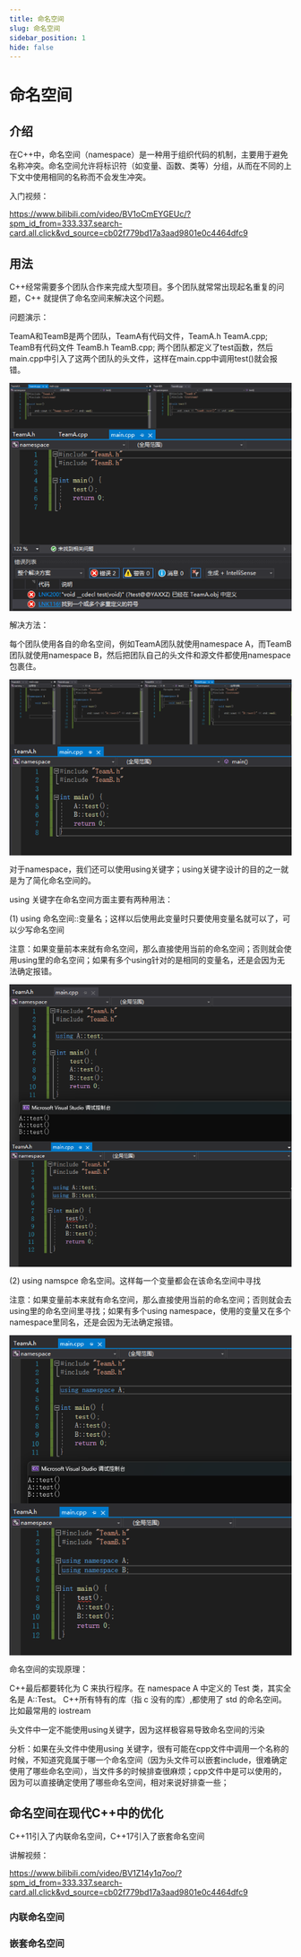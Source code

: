 ```yaml
---
title: 命名空间
slug: 命名空间
sidebar_position: 1
hide: false
---
```



# 命名空间

## 介绍

在C++中，命名空间（namespace）是一种用于组织代码的机制，主要用于避免名称冲突。命名空间允许将标识符（如变量、函数、类等）分组，从而在不同的上下文中使用相同的名称而不会发生冲突。

入门视频：

https://www.bilibili.com/video/BV1oCmEYGEUc/?spm_id_from=333.337.search-card.all.click&vd_source=cb02f779bd17a3aad9801e0c4464dfc9

## 用法

C++经常需要多个团队合作来完成大型项目。多个团队就常常出现起名重复的问题，C++ 就提供了命名空间来解决这个问题。

问题演示：

TeamA和TeamB是两个团队，TeamA有代码文件，TeamA.h TeamA.cpp; TeamB有代码文件 TeamB.h TeamB.cpp; 两个团队都定义了test函数，然后main.cpp中引入了这两个团队的头文件，这样在main.cpp中调用test()就会报错。

<img src="/assets/Bw8xbKAfDoHcUtxuBN0cOFf5ntc.png" src-width="1610" src-height="260" align="center"/>

<img src="/assets/Km4ubXRnEoqxEYx8eXIcKpXYnJb.png" src-width="631" src-height="258" align="center"/>

<img src="/assets/PhBwbBfD2oopMixIaiMca7Z4nSh.png" src-width="618" src-height="147" align="center"/>

解决方法：

每个团队使用各自的命名空间，例如TeamA团队就使用namespace A，而TeamB团队就使用namespace B，然后把团队自己的头文件和源文件都使用namespace包裹住。

<img src="/assets/KwiabfxdKo1vTjx1bePcQv54n4c.png" src-width="1616" src-height="374" align="center"/>

<img src="/assets/V3iibuC6voEwbCxD7wLcYTbonad.png" src-width="634" src-height="249" align="center"/>

对于namespace，我们还可以使用using关键字；using关键字设计的目的之一就是为了简化命名空间的。

using 关键字在命名空间方面主要有两种用法：

(1) using 命名空间::变量名；这样以后使用此变量时只要使用变量名就可以了，可以少写命名空间

注意：如果变量前本来就有命名空间，那么直接使用当前的命名空间；否则就会使用using里的命名空间；如果有多个using针对的是相同的变量名，还是会因为无法确定报错。

<img src="/assets/PRoObD7lMot79ExdR7ncB2kfneg.png" src-width="660" src-height="366" align="center"/>

<img src="/assets/G1w2bLinBouQl3xPjrhck2O5nMd.png" src-width="712" src-height="317" align="center"/>

(2) using namspce 命名空间。这样每一个变量都会在该命名空间中寻找

注意：如果变量前本来就有命名空间，那么直接使用当前的命名空间；否则就会去using里的命名空间里寻找；如果有多个using namespace，使用的变量又在多个namespace里同名，还是会因为无法确定报错。

<img src="/assets/XvFvbp9LzoX349xOBMYcwDCRnhc.png" src-width="621" src-height="370" align="center"/>

<img src="/assets/QvBjbqS3fovj2pxPtRzco4Aenlh.png" src-width="597" src-height="320" align="center"/>

命名空间的实现原理：

C++最后都要转化为 C 来执行程序。在 namespace A 中定义的 Test 类，其实全名是 A::Test。 C++所有特有的库（指 c 没有的库）,都使用了 std 的命名空间。比如最常用的 iostream

 

头文件中一定不能使用using关键字，因为这样极容易导致命名空间的污染

分析：如果在头文件中使用using 关键字，很有可能在cpp文件中调用一个名称的时候，不知道究竟属于哪一个命名空间（因为头文件可以嵌套include，很难确定使用了哪些命名空间），当文件多的时候排查很麻烦；cpp文件中是可以使用的，因为可以直接确定使用了哪些命名空间，相对来说好排查一些；

## 命名空间在现代C++中的优化

C++11引入了内联命名空间，C++17引入了嵌套命名空间

讲解视频：

https://www.bilibili.com/video/BV1Z14y1q7oo/?spm_id_from=333.337.search-card.all.click&vd_source=cb02f779bd17a3aad9801e0c4464dfc9

### 内联命名空间

### 嵌套命名空间

